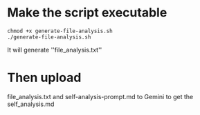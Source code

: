 # Make the script executable
```
chmod +x generate-file-analysis.sh
./generate-file-analysis.sh
```

It will generate ''file_analysis.txt''

# Then upload 
file_analysis.txt and 
self-analysis-prompt.md 
to Gemini to get the self_analysis.md